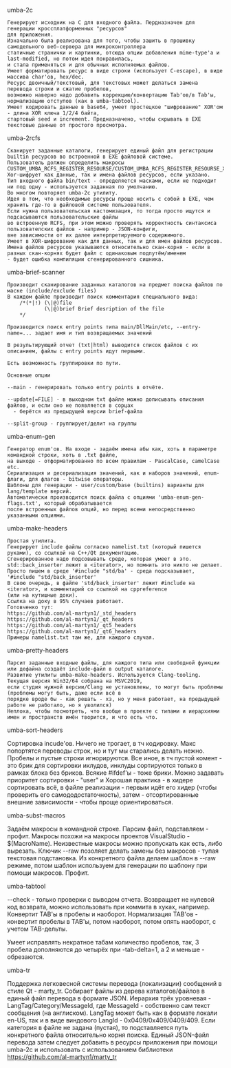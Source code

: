 umba-2c

    Генерирует исходник на C для входного файла. Пердназначен для генерации кроссплатформенных "ресурсов"
    для приложения.
    Изначально была реализована для того, чтобы зашить в прошивку самодельного веб-сервера для микроконтроллера
    статичные странички и картинки, отсюда опции добавления mime-type'а и last-modified, но потом идея понравилась,
    и стала применяться и для обычных исполняемых файлов.
    Умеет форматировать ресурс в виде строки (использует C-escape), в виде массива char'ов, hex/dec.
    Ресурс двоичный/текстовый, для текстовых может делаться замена перевода строки и сжатие пробелов,
    возможно наверно надо добавить коррекцию/конвертацию Tab'ов/в Tab'ы, нормализацию отступов (как в umba-tabtool).
    Умеет кодировать данные в base64, умеет простецкое "шифрование" XOR'ом - длина XOR ключа 1/2/4 байта,
    стартовый seed и increment. Предназначено, чтобы скрывать в EXE текстовые данные от простого просмотра.


umba-2rcfs

    Сканирует заданные каталоги, генерирует единый файл для регистрации builtin ресурсов во встроенной в EXE файловой системе.
    Пользователь должен определить макросы CUSTOM_UMBA_RCFS_REGISTER_RESOURSE/CUSTOM_UMBA_RCFS_REGISTER_RESOURSE_XORED.
    Xor-шифрует как данные, так и имена файлов ресурсов, если указано.
    Тип входного файла bin/text - определяется масками, если не подходит ни под одну - используется заданная по умолчанию.
    Во многом повторяет umba-2c утилиту.
    Идея в том, что необходимые ресурсы проще носить с собой в EXE, чем хранить где-то в файловой системе пользователя.
    Если нужна пользовательская кастомизация, то тогда просто ищутся и подсасываются пользовательские файлы
    во встроенную RCFS, при этом можно проверять корректность синтаксиса пользователских файлов - например - JSON-конфиги,
    вне зависимости от их далее интерпретируемого содержимого.
    Умеет в XOR-шифрование как для данных, так и для имен файлов ресурсов.
    Имена файлов ресурсов указываются относительно скан-корня - если в разных скан-корнях будет файл с одинаковым подпутём/именем
    - будет ошибка компиляции сгенерированного сишника.


umba-brief-scanner

    Производит сканирование заданных каталогов на предмет поиска файлов по маске (include/exclude files)
    В каждом файле производит поиск комментария специального вида:
        /*(*|!) (\|@)file
                (\|@)brief Brief desription of the file
        */

    Производится поиск entry points типа main/DllMain/etc, --entry-name=... задает имя и тип возвращаемых значений

    В результирующий отчет (txt|html) выводится список файлов с их описанием, файлы с entry points идут первыми.

    Есть возможность группировки по пути.

    Основные опции

    --main - генерировать только entry points в отчёте.

    --update[=FILE] - в выходном txt файле можно дописывать описания файлов, и если оно не появляется в сорцах
      - берётся из предыдущей версии brief-файла

    --split-group - группирует/делит на группы


umba-enum-gen

    Генератор enum'ов. На входе - задаём имена абы как, хоть в параметре командной строки, хоть в .txt файле, 
    на выходе - отформатированно по всем правилам - PascalCase, camelCase etc.
    Сериализация и десериализация значений, как и наборов значений, enum-флаги, для флагов - bitwise операторы.
    Шаблоны для генерации - user/custom/base (builtins) варианты для lang/template версий.
    Автоматически производится поиск файла с опциями 'umba-enum-gen-flags.txt', который обрабатывается
    после встроенных файлов опций, но перед всеми непосредственно указанными опциями.


umba-make-headers

    Простая утилита.
    Генерирует include файлы согласно namelist.txt (который пишется руками), со ссылкой на C++/Qt документацию.
    Сгенерированное надо подсовывать среде, которая умеет в это.
    std::back_inserter лежит в <iterator>, но помнить это никто не делает.
    Просто пишем в среде '#include "std/ba' - среда подсказывает, '#include "std/back_inserter'
    В свою очередь, в файле 'std/back_inserter' лежит #include на <iterator>, и комментарий со ссылкой на cppreference
    (или на кутишные доки).
    Ссылка на доку в 95% случаев работает.
    Готовченко тут:
    https://github.com/al-martyn1/_std_headers
    https://github.com/al-martyn1/_qt_headers
    https://github.com/al-martyn1/_qt5_headers
    https://github.com/al-martyn1/_qt6_headers
    Примеры namelist.txt там же, для каждого случая.


umba-pretty-headers

    Парсит заданные входные файлы, для каждого типа или свободной функции или дефайна создаёт include-файл в output каталоге.
    Развитие утилиты umba-make-headers. Используется Clang-tooling. Текущая версия Win32/64 собрана на MSVC2019,
    если студия нужной версии/Clang не установлены, то могут быть проблемы (проблемы могут быть, даже если всё в 
    порядке вроде бы - как решать - хз, но у меня работает, на предыдущей работе не работало, но я уволился)
    Неплоха, чтобы посмотреть, что вообще в проекте с типами и иерархиями имен и пространств имён творится, и что есть что.


umba-sort-headers

   Сортировка incude'ов. Ничего не трогает, в тч кодировку. Макс попортятся переводы строк, но и тут мы старались делать нежно.
   Пробелы и пустые строки игнорируются. Все иное, в тч пустой комент - это брик для сортировки иклудов, 
   инклуды сортируются только в рамках блока без бриков. Всякие #ifdef'ы - тоже брики.
   Можно задавать приоритет сортировки - "user" и <system>
   Хорошая практика - в хидере сортировать всё, в файле реализации - первым идёт его хидер (чтобы проверить его самододостаточность),
   затем - отсортированные внешние зависимости - чтобы проще ориентироваться.


umba-subst-macros

   Задаём макросы в командной строке. Парсим файл, подставляем - профит. Макросы похожи на макросы проектов VisualStudio - $(MacroName).
   Неизвестные макросы можно пропускать как есть, либо вырезать.
   Ключик --raw позоляет делать замены без макросов - тупая текстовая подстановка. Из конкретного файла делаем шаблон в --raw режиме, 
   потом шаблон используем для генерации по шаблону при помощи макросов. Профит.


umba-tabtool

   --check - только проверки с выводом отчета. Возвращает не нулевой код возврата, можно использовать при коммита в хуках, например.
   Конвертит TAB'ы в пробелы и наоборот.
   Нормализация TAB'ов - конвертит пробелы в TAB'ы, потом наоборот, потом опять наоборот, с учетом TAB-дельты.

   Умеет исправлять некратное табам количество пробелов, так, 3 пробела дополняются до четырёх при -tab-delta=1, а 2 и меньше - обрезаются.


umba-tr

   Поддержка легковесной системы перевода (локализации) сообщений в стиле Qt - marty_tr.
   Собирает файлы из дерева каталогов/файлов в единый файл перевода в формате JSON. Иерархия трёх уровневая - LangTag/Category/MessageId,
   где MessageId - собственно сам текст сообщения (на англиском). LangTag может быть как в формате локали en-US, так и в виде виндового
   LangId - 0x0409/0x409/0409/409. Если категория в файле не задана (пустая), то подставляется путь конкретного файла относительно корня поиска.
   Единый JSON-файл перевода затем следует добавить в ресурсы приложения при помощи umba-2c и использовать с использованием библиотеки 
   https://github.com/al-martyn1/marty_tr



